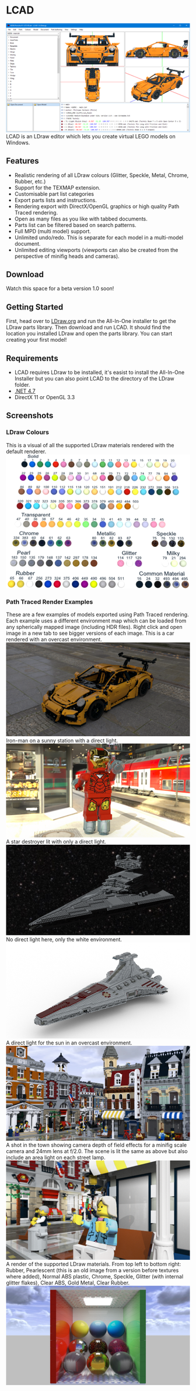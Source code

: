 # LCAD
![Main Window](main.png "Main Window")
LCAD is an LDraw editor which lets you create virtual LEGO models on Windows.

## Features
- Realistic rendering of all LDraw colours (Glitter, Speckle, Metal, Chrome, Rubber, etc.)
- Support for the TEXMAP extension.
- Customisable part list categories
- Export parts lists and instructions.
- Rendering export with DirectX/OpenGL graphics or high quality Path Traced rendering.
- Open as many files as you like with tabbed documents.
- Parts list can be filtered based on search patterns.
- Full MPD (multi model) support.
- Unlimited undo/redo. This is separate for each model in a multi-model document.
- Unlimited editing viewports (viewports can also be created from the perspective of minifig heads and cameras).

## Download
Watch this space for a beta version 1.0 soon!

## Getting Started
First, head over to [LDraw.org](http://www.ldraw.org/) and run the All-In-One installer to get the LDraw parts library.
Then download and run LCAD. It should find the location you installed LDraw and open the parts library. You can start creating your first model!

## Requirements
- LCAD requires LDraw to be installed, it's easist to install the All-In-One Installer but you can also point LCAD to the directory of the LDraw folder.
- [.NET 4.7](https://www.microsoft.com/en-us/download/details.aspx?id=55170)
- DirectX 11 or OpenGL 3.3

## Screenshots
### LDraw Colours
This is a visual of all the supported LDraw materials rendered with the default renderer.
![](colours.png)
### Path Traced Render Examples
These are a few examples of models exported using Path Traced rendering. Each example uses a different environment map which can be loaded from any spherically mapped image (including HDR files). Right click and open image in a new tab to see bigger versions of each image.
This is a car rendered with an overcast environment.
![](42056.png)
Iron-man on a sunny station with a direct light.
![](ironman.png)
A star destroyer lit with only a direct light.
![](ISD.png)
No direct light here, only the white environment.
![](venator.png)
A direct light for the sun in an overcast environment.
![](town.png)
A shot in the town showing camera depth of field effects for a minifig scale camera and 24mm lens at f/2.0. The scene is lit the same as above but also include an area light on each street lamp.
![](dof.png)
A render of the supported LDraw materials. From top left to bottom right: Rubber, Pearlescent (this is an old image from a version before textures where added), Normal ABS plastic, Chrome, Speckle, Glitter (with internal glitter flakes), Clear ABS, Gold Metal, Clear Rubber.
![](cornell.png)
